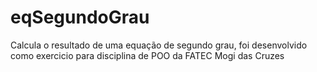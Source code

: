 # eqSegundoGrau
Calcula o resultado de uma equação de segundo grau, foi desenvolvido como exercicio para disciplina de POO da FATEC Mogi das Cruzes
